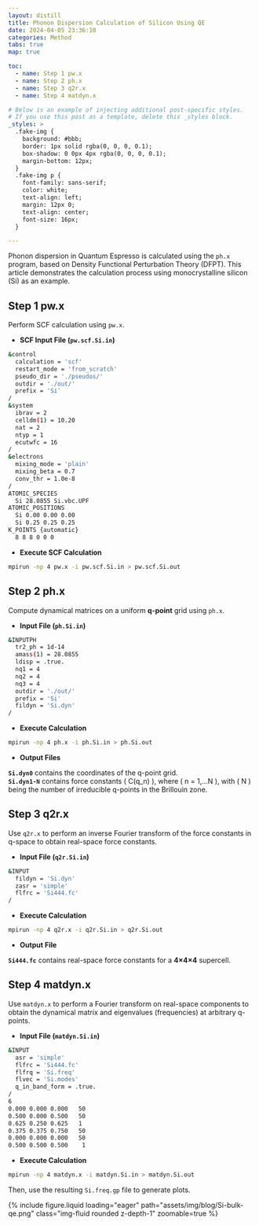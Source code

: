 ```yaml
---
layout: distill
title: Phonon Dispersion Calculation of Silicon Using QE
date: 2024-04-05 23:36:10
categories: Method
tabs: true
map: true

toc:
  - name: Step 1 pw.x
  - name: Step 2 ph.x
  - name: Step 3 q2r.x
  - name: Step 4 matdyn.x

# Below is an example of injecting additional post-specific styles.
# If you use this post as a template, delete this _styles block.
_styles: >
  .fake-img {
    background: #bbb;
    border: 1px solid rgba(0, 0, 0, 0.1);
    box-shadow: 0 0px 4px rgba(0, 0, 0, 0.1);
    margin-bottom: 12px;
  }
  .fake-img p {
    font-family: sans-serif;
    color: white;
    text-align: left;
    margin: 12px 0;
    text-align: center;
    font-size: 16px;
  }

---
```


Phonon dispersion in Quantum Espresso is calculated using the `ph.x` program, based on Density Functional Perturbation Theory (DFPT). This article demonstrates the calculation process using monocrystalline silicon (Si) as an example.

## Step 1 pw.x

Perform SCF calculation using `pw.x`.

- **SCF Input File (`pw.scf.Si.in`)**

```bash
&control
  calculation = 'scf'
  restart_mode = 'from_scratch'
  pseudo_dir = './pseudos/'
  outdir = './out/'
  prefix = 'Si'
/
&system
  ibrav = 2
  celldm(1) = 10.20
  nat = 2
  ntyp = 1
  ecutwfc = 16
/
&electrons
  mixing_mode = 'plain'
  mixing_beta = 0.7
  conv_thr = 1.0e-8
/
ATOMIC_SPECIES
  Si 28.0855 Si.vbc.UPF
ATOMIC_POSITIONS
  Si 0.00 0.00 0.00
  Si 0.25 0.25 0.25
K_POINTS {automatic}
  8 8 8 0 0 0
```

- **Execute SCF Calculation**

```bash
mpirun -np 4 pw.x -i pw.scf.Si.in > pw.scf.Si.out
```

## Step 2 ph.x

Compute dynamical matrices on a uniform **q-point** grid using `ph.x`.

- **Input File (`ph.Si.in`)**

```bash
&INPUTPH
  tr2_ph = 1d-14
  amass(1) = 28.0855
  ldisp = .true.
  nq1 = 4
  nq2 = 4
  nq3 = 4
  outdir = './out/'
  prefix = 'Si'
  fildyn = 'Si.dyn'
/
```

- **Execute Calculation**

```bash
mpirun -np 4 ph.x -i ph.Si.in > ph.Si.out
```

- **Output Files**

**`Si.dyn0`** contains the coordinates of the q-point grid.  
**`Si.dyn1-N`** contains force constants \( C(q_n) \), where \( n = 1,...N \), with \( N \) being the number of irreducible q-points in the Brillouin zone.

## Step 3 q2r.x

Use `q2r.x` to perform an inverse Fourier transform of the force constants in q-space to obtain real-space force constants.

- **Input File (`q2r.Si.in`)**

```bash
&INPUT
  fildyn = 'Si.dyn'
  zasr = 'simple' 
  flfrc = 'Si444.fc'
/
```

- **Execute Calculation**

```bash
mpirun -np 4 q2r.x -i q2r.Si.in > q2r.Si.out
```

- **Output File**

**`Si444.fc`** contains real-space force constants for a **4×4×4** supercell.

## Step 4 matdyn.x

Use `matdyn.x` to perform a Fourier transform on real-space components to obtain the dynamical matrix and eigenvalues (frequencies) at arbitrary q-points.

- **Input File (`matdyn.Si.in`)**

```bash
&INPUT
  asr = 'simple'  
  flfrc = 'Si444.fc'
  flfrq = 'Si.freq'  
  flvec = 'Si.modes' 
  q_in_band_form = .true.
/
6
0.000 0.000 0.000   50
0.500 0.000 0.500   50
0.625 0.250 0.625   1
0.375 0.375 0.750   50
0.000 0.000 0.000   50
0.500 0.500 0.500    1
```

- **Execute Calculation**

```bash
mpirun -np 4 matdyn.x -i matdyn.Si.in > matdyn.Si.out
```

Then, use the resulting `Si.freq.gp` file to generate plots.

<div class="row">
    <div class="col-md-8 text-center">
        {% include figure.liquid loading="eager" path="assets/img/blog/Si-bulk-qe.png" class="img-fluid rounded z-depth-1" zoomable=true %}
    </div>
</div>